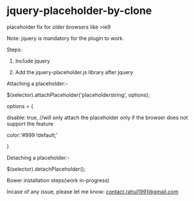 # jquery-placeholder-by-clone
placeholder fix for older browsers like >ie9

Note: jquery is mandatory for the plugin to work. 

Steps:

1. Include jquery

2. Add the jquery-placeholder.js library after jquery

Attaching a placeholder:-

$(selector).attachPlaceholder('placeholderstring', options);

options = {

  disable: true, //will only attach the placeholder only if the browser does not support the feature
  
  color:'#999 !default;' 
  
}


Detaching a placeholder:-

$(selector).detachPlaceholder();



Bower installation steps(work in-progress)

Incase of any issue, please let me know: contact.rahul1991@gmail.com
